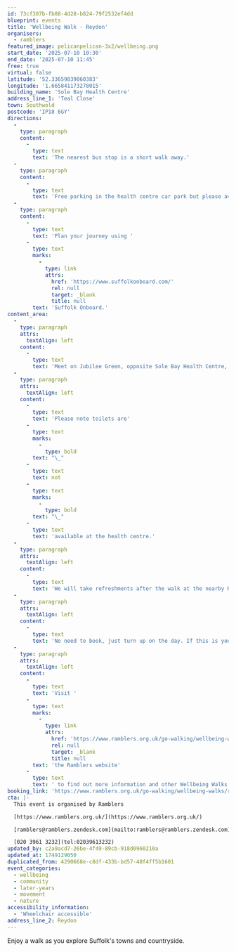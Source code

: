 ```yaml
---
id: 73cf307b-fb88-4d28-b824-79f2532ef4dd
blueprint: events
title: 'Wellbeing Walk - Reydon'
organisers:
  - ramblers
featured_image: pelicanpelican-3x2/wellbeing.png
start_date: '2025-07-10 10:30'
end_date: '2025-07-10 11:45'
free: true
virtual: false
latitude: '52.33659839060383'
longitude: '1.665841173278015'
building_name: 'Sole Bay Health Centre'
address_line_1: 'Teal Close'
town: Southwold
postcode: 'IP18 6GY'
directions:
  -
    type: paragraph
    content:
      -
        type: text
        text: 'The nearest bus stop is a short walk away.'
  -
    type: paragraph
    content:
      -
        type: text
        text: 'Free parking in the health centre car park but please avoid parking there if it is busy. There are places to park safely on neighbouring roads.'
  -
    type: paragraph
    content:
      -
        type: text
        text: 'Plan your journey using '
      -
        type: text
        marks:
          -
            type: link
            attrs:
              href: 'https://www.suffolkonboard.com/'
              rel: null
              target: _blank
              title: null
        text: 'Suffolk Onboard.'
content_area:
  -
    type: paragraph
    attrs:
      textAlign: left
    content:
      -
        type: text
        text: 'Meet on Jubilee Green, opposite Sole Bay Health Centre, for this weekly walk.'
  -
    type: paragraph
    attrs:
      textAlign: left
    content:
      -
        type: text
        text: 'Please note toilets are'
      -
        type: text
        marks:
          -
            type: bold
        text: "\_"
      -
        type: text
        text: not
      -
        type: text
        marks:
          -
            type: bold
        text: "\_"
      -
        type: text
        text: 'available at the health centre.'
  -
    type: paragraph
    attrs:
      textAlign: left
    content:
      -
        type: text
        text: 'We will take refreshments after the walk at the nearby Randolph hotel.'
  -
    type: paragraph
    attrs:
      textAlign: left
    content:
      -
        type: text
        text: 'No need to book, just turn up on the day. If this is your first walk you will be required to complete a registration form before the walk.'
  -
    type: paragraph
    attrs:
      textAlign: left
    content:
      -
        type: text
        text: 'Visit '
      -
        type: text
        marks:
          -
            type: link
            attrs:
              href: 'https://www.ramblers.org.uk/go-walking/wellbeing-walks-groups/ramblers-wellbeing-walks-suffolk'
              rel: null
              target: _blank
              title: null
        text: 'the Ramblers website'
      -
        type: text
        text: ' to find out more information and other Wellbeing Walks. '
booking_link: 'https://www.ramblers.org.uk/go-walking/wellbeing-walks/reydon-smear-grade-3-13'
cta: |-
  This event is organised by Ramblers

  [https://www.ramblers.org.uk/](https://www.ramblers.org.uk/) 

  [ramblers@ramblers.zendesk.com](mailto:ramblers@ramblers.zendesk.com)

  [020 3961 3232](tel:02039613232)
updated_by: c2a9acd7-26be-4f49-89cb-918d0960210a
updated_at: 1749129050
duplicated_from: 4290668e-c8df-433b-bd57-48f4ff5b1601
event_categories:
  - wellbeing
  - community
  - later-years
  - movement
  - nature
accessibility_information:
  - 'Wheelchair accessible'
address_line_2: Reydon
---
```

Enjoy a walk as you explore Suffolk's towns and countryside.